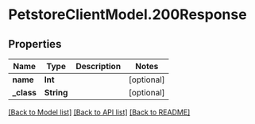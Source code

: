 # PetstoreClientModel.200Response

## Properties
Name | Type | Description | Notes
------------ | ------------- | ------------- | -------------
**name** | **Int** |  | [optional] 
**_class** | **String** |  | [optional] 

[[Back to Model list]](../README.md#documentation-for-models) [[Back to API list]](../README.md#documentation-for-api-endpoints) [[Back to README]](../README.md)



